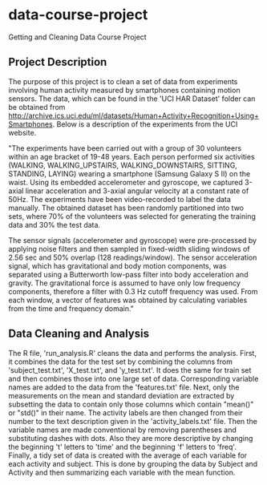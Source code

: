 # data-course-project
Getting and Cleaning Data Course Project

## Project Description

The purpose of this project is to clean a set of data from experiments involving human activity measured by smartphones containing motion sensors. The data, which can be found in the 'UCI HAR Dataset' folder can be obtained from http://archive.ics.uci.edu/ml/datasets/Human+Activity+Recognition+Using+Smartphones. Below is a description of the experiments from the UCI website.

"The experiments have been carried out with a group of 30 volunteers within an age bracket of 19-48 years. Each person performed six activities (WALKING, WALKING_UPSTAIRS, WALKING_DOWNSTAIRS, SITTING, STANDING, LAYING) wearing a smartphone (Samsung Galaxy S II) on the waist. Using its embedded accelerometer and gyroscope, we captured 3-axial linear acceleration and 3-axial angular velocity at a constant rate of 50Hz. The experiments have been video-recorded to label the data manually. The obtained dataset has been randomly partitioned into two sets, where 70% of the volunteers was selected for generating the training data and 30% the test data. 

The sensor signals (accelerometer and gyroscope) were pre-processed by applying noise filters and then sampled in fixed-width sliding windows of 2.56 sec and 50% overlap (128 readings/window). The sensor acceleration signal, which has gravitational and body motion components, was separated using a Butterworth low-pass filter into body acceleration and gravity. The gravitational force is assumed to have only low frequency components, therefore a filter with 0.3 Hz cutoff frequency was used. From each window, a vector of features was obtained by calculating variables from the time and frequency domain."

## Data Cleaning and Analysis

The R file, 'run_analysis.R' cleans the data and performs the analysis. First, it combines the data for the test set by combining the columns from 'subject_test.txt', 'X_test.txt', and 'y_test.txt'. It does the same for train set and then combines those into one large set of data. Corresponding variable names are added to the data from the 'features.txt' file. Next, only the measurements on the mean and standard deviation are extracted by subsetting the data to contain only those columns which contain "mean()" or "std()" in their name. The activity labels are then changed from their number to the text description given in the 'activity_labels.txt' file. Then the variable names are made conventional by removing parentheses and substituting dashes with dots. Also they are more descriptive by changing the beginning 't' letters to 'time' and the beginning 'f' letters to 'freq'. Finally, a tidy set of data is created with the average of each variable for each activity and subject. This is done by grouping the data by Subject and Activity and then summarizing each variable with the mean function.
